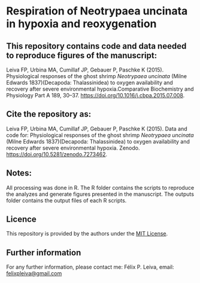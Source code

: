 # Respiration of Neotrypaea uncinata in hypoxia and reoxygenation

## This repository contains code and data needed to reproduce figures of the manuscript: 

Leiva FP, Urbina MA, Cumillaf JP, Gebauer P, Paschke K (2015). Physiological responses of the ghost shrimp <i>Neotrypaea uncinata</i> (Milne Edwards 1837)(Decapoda: Thalassinidea) to oxygen availability and recovery after severe environmental hypoxia.Comparative Biochemistry and Physiology Part A 189, 30–37. https://doi.org/10.1016/j.cbpa.2015.07.008.

## Cite the repository as:

Leiva FP, Urbina MA, Cumillaf JP, Gebauer P, Paschke K (2015). Data and code for: Physiological responses of the ghost shrimp <i>Neotrypaea uncinata</i> (Milne Edwards 1837)(Decapoda: Thalassinidea) to oxygen availability and recovery after severe environmental hypoxia. Zenodo. https://doi.org/10.5281/zenodo.7273462. 
 
## Notes:
All processing was done in R. The R folder contains the scripts to reproduce the analyzes and generate figures presented in the manuscript. The outputs folder contains the output files of each R scripts.   

## Licence
This repository is provided by the authors under the [MIT License](https://opensource.org/licenses/MIT).

## Further information
For any further information, please contact me: Félix P. Leiva, email: felixpleiva@gmail.com
